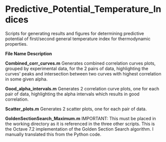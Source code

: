# Predictive_Potential_Temperature_Indices
Scripts for generating results and figures for determining predictive potential of first/second general temperature index for thermodynamic properties.

**File Name	Description**

**Combined_corr_curves.m**	Generates combined correlation curves plots, grouped by experimental data, for the 2 pairs of data, highlighting the curves' peaks and intersection between two curves with highest correlation in some given alpha.

**Good_alpha_intervals.m**	Generates 2 correlation curve plots, one for each pair of data, highlighting the alpha intervals which results in good correlation.

**Scatter_plots.m**	Generates 2 scatter plots, one for each pair of data.

**GoldenSectionSearch_Maximum.m**	IMPORTANT: This must be placed in the working directory as it is referenced in the three other scripts. This is the Octave 7.2 implementation of the Golden Section Search algorithm. I manually translated this from the Python code. 
